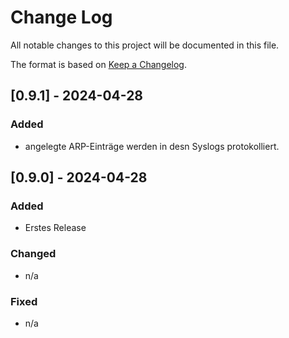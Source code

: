 # Change Log
All notable changes to this project will be documented in this file.
 
The format is based on [Keep a Changelog](http://keepachangelog.com/).
 
## [0.9.1] - 2024-04-28

### Added

- angelegte ARP-Einträge werden in desn Syslogs protokolliert.


## [0.9.0] - 2024-04-28

### Added

- Erstes Release 

### Changed

- n/a  
 
### Fixed

- n/a  
